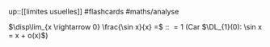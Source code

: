 up::[[limites usuelles]]
#flashcards #maths/analyse 


$\disp\lim_{x \rightarrow 0} \frac{\sin x}{x} =$ :: $= 1$ (Car $\DL_{1}(0): \sin x = x + o(x)$)


